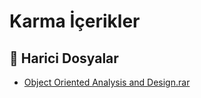 # Karma İçerikler


<!--Index-->

## 🔗 Harici Dosyalar

- [Object Oriented Analysis and Design.rar](./Object%20Oriented%20Analysis%20and%20Design.rar)


<!--Index-->


